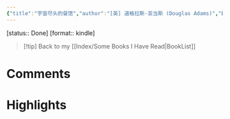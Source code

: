 ```yaml
---
{"title":"宇宙尽头的餐馆","author":"[英] 道格拉斯·亚当斯 (Douglas Adams)","EndDate":"2025-05-03","publisher":"上海译文出版社","dg-publish":true,"permalink":"/BookNotes/宇宙尽头的餐馆/","dgPassFrontmatter":true,"noteIcon":""}
---
```


[status:: Done]
[format:: kindle]

>[!tip] Back to my [[Index/Some Books I Have Read\|BookList]]

# Comments

# Highlights